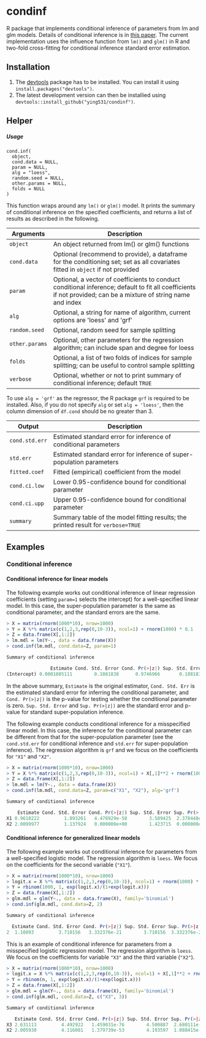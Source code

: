 # condinf
R package that implements conditional inference of parameters from lm and glm models. Details of conditional inference is in [this paper](https://arxiv.org/abs/2104.04565). The current implementation uses the influence function from `lm()` and `glm()` in R and two-fold cross-fitting for conditional inference standard error estimation. 

## Installation

1. The [devtools](https://github.com/hadley/devtools) package has to be installed. You can install it using `install.packages("devtools")`.
2. The latest development version can then be installied using `devtools::install_github("ying531/condinf")`.

## Helper

##### Usage


```
cond.inf(
  object,
  cond.data = NULL,
  param = NULL,
  alg = "loess",
  random.seed = NULL,
  other.params = NULL,
  folds = NULL
)
```

This function wraps around any `lm()` or `glm()` model. It prints the summary of conditional inference on the specified coefficients, and returns a list of results as described in the following. 

| Arguments      | Description                                                  |
| -------------- | ------------------------------------------------------------ |
| `object`       | An object returned from lm() or glm() functions              |
| `cond.data`    | Optional (recommend to provide), a dataframe for the conditioning set; set as all covariates fitted in `object` if not provided |
| `param`        | Optional, a vector of coefficients to conduct conditional inference; default to fit all coefficients if not provided; can be a mixture of string name and index |
| `alg`          | Optional, a string for name of algorithm, current options are 'loess' and 'grf' |
| `random.seed`  | Optional, random seed for sample splitting                   |
| `other.params` | Optional, other parameters for the regression algorithm; can include span and degree for loess |
| `folds`        | Optional, a list of two folds of indices for sample splitting; can be useful to control sample splitting |
| `verbose`      | Optional, whether or not to print summary of conditional inference; default `TRUE` |

To use `alg = 'grf'` as the regressor, the R package `grf` is required to be installed. Also, if you do not specify `alg` or set `alg = 'loess'`, then the column dimension of `df.cond` should be no greater than 3.

| Output         | Description                                                  |
| -------------- | ------------------------------------------------------------ |
| `cond.std.err` | Estimated standard error for inference of conditional parameters |
| `std.err`      | Estimated standard error for inference of super-population parameters |
| `fitted.coef`  | Fitted (empirical) coefficient from the model                |
| `cond.ci.low`  | Lower 0.95-confidence bound for conditional parameter        |
| `cond.ci.upp`  | Upper 0.95-confidence bound for conditional parameter        |
| `summary`      | Summary table of the model fitting results; the printed result for `verbose=TRUE` |



## Examples


### Conditional inference

#### Conditional inference for linear models

The following example works out conditional inference of linear regression coefficients (setting `param=1` selects the intercept) for a well-specified linear model. In this case, the super-population parameter is the same as conditional parameter, and the standard errors are the same. 

```R
> X = matrix(rnorm(1000*10), nrow=1000)
> Y = X %*% matrix(c(1,2,3,rep(0,10-3)), ncol=1) + rnorm(1000) * 0.1
> Z = data.frame(X[,1:2])
> lm.mdl = lm(Y~., data = data.frame(X)) 
> cond.inf(lm.mdl, cond.data=Z, param=1)

Summary of conditional inference

                Estimate Cond. Std. Error Cond. Pr(>|z|) Sup. Std. Error Sup. Pr(>|z|)
(Intercept) 0.0001085111        0.1081838      0.9746966       0.1081838     0.9746966
```

In the above summary, `Estimate` is the original estimator, `Cond. Std. Err` is the estimated standard error for inferring the conditional parameter, and `Cond. Pr(>|z|)` is the p-value for testing whether the conditional parameter is zero. `Sup. Std. Error` and `Sup. Pr(>|z|)` are the standard error and p-value for standard super-population inference. 



The following example conducts conditional inference for a misspecified linear model. In this case, the inference for the conditional parameter can be different from that for the super-population parameter (see the `cond.std.err` for conditional inference and `std.err` for super-population inference). The regression algorithm is `grf` and we focus on the coefficients for `"X1"` and `"X2"`.

```R
> X = matrix(rnorm(1000*10), nrow=1000)
> Y = X %*% matrix(c(1,2,3,rep(0,10-3)), ncol=1) + X[,1]**2 + rnorm(1000) * 0.1
> Z = data.frame(X[,1:2])
> lm.mdl = lm(Y~., data = data.frame(X))
> cond.inf(lm.mdl, cond.data=Z, param=c("X1", "X2"), alg='grf')

Summary of conditional inference

    Estimate Cond. Std. Error Cond. Pr(>|z|) Sup. Std. Error Sup. Pr(>|z|)
X1 0.9618222         1.893261   4.478929e-58        3.589425  2.378448e-17
X2 2.0099977         1.137924   0.000000e+00        1.423715  0.000000e+00
```



#### Conditional inference for generalized linear models 

The following example works out conditional inference for parameters from a well-specified logistic model. The regression algorithm is `loess`. We focus on the coefficients for the second variable (`"X1"`).

```R
> X = matrix(rnorm(1000*10), nrow=1000)
> logit.x = X %*% matrix(c(1,2,3,rep(0,10-3)), ncol=1) + rnorm(1000) * 0.1
> Y = rbinom(1000, 1, exp(logit.x)/(1+exp(logit.x)))
> Z = data.frame(X[,1:2])
> glm.mdl = glm(Y~., data = data.frame(X), family='binomial')
> cond.inf(glm.mdl, cond.data=Z, 2)

Summary of conditional inference

  Estimate Cond. Std. Error Cond. Pr(>|z|) Sup. Std. Error Sup. Pr(>|z|)
2  1.10893         3.710156   3.332376e-21        3.710156  3.332376e-21
```

This is an example of conditional inference for parameters from a misspecified logistic regression model. The regression algorithm is `loess`. We focus on the coefficients for variable `"X3"` and the third variable (`"X2"`).

```R
> X = matrix(rnorm(1000*10), nrow=1000)
> logit.x = X %*% matrix(c(1,2,3,rep(0,10-3)), ncol=1) + X[,1]**2 + rnorm(1000) * 0.1
> Y = rbinom(n, 1, exp(logit.x)/(1+exp(logit.x)))
> Z = data.frame(X[,1:2])
> glm.mdl = glm(Y~., data = data.frame(X), family='binomial')
> cond.inf(glm.mdl, cond.data=Z, c("X3", 3))

Summary of conditional inference

   Estimate Cond. Std. Error Cond. Pr(>|z|) Sup. Std. Error Sup. Pr(>|z|)
X3 2.631113         4.492922   1.459031e-76        4.500887  2.680111e-76
X2 2.005930         4.116081   1.379739e-53        4.193597  1.088415e-51
```

